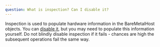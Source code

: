 ```yaml
---
question: What is inspection? Can I disable it?
---
```


Inspection is used to populate hardware information in the BareMetalHost objects. You can [disable it](https://book.metal3.io/bmo/external_inspection), but you may need to populate this information yourself. Do not blindly disable inspection if it fails - chances are high the subsequent operations fail the same way.
